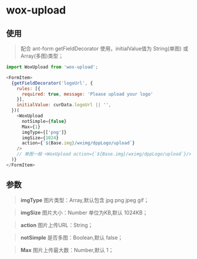 # wox-upload

## 使用

> 配合 ant-form getFieldDecorator 使用，initialValue值为 String(单图) 或 Array(多图)类型；

```javascript
import WoxUpload from 'wox-upload';

<FormItem>
  {getFieldDecorator('logoUrl', {
    rules: [{
      required: true, message: 'Please upload your logo'
    }],
    initialValue: curData.logoUrl || '',
  })(
    <WoxUpload 
      notSimple={false} 
      Max={1} 
      imgType={['png']} 
      imgSize={1024} 
      action={`${Base.img}/wximg/dppLogo/upload`}
    />
    // 单图一般 <WoxUpload action={`${Base.img}/wximg/dppLogo/upload`}/> 即可
  )}
</FormItem>
```

## 参数

> **imgType** 图片类型：Array,默认包含 jpg png jpeg gif；

> **imgSize** 图片大小：Number 单位为KB,默认 1024KB；

> **action**  图片上传URL：String；

> **notSimple**  是否多图：Boolean,默认 false；

> **Max**  图片上传最大数：Number,默认 1；